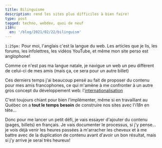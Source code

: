 ```yaml
---
title: Bilinguisme
description: rend les sites plus difficiles à bien faire!
type: post
tagged: techno, webdev, quoi de neuf
i18n:
  en: '/blog/2021/02/22/bilinguism'
---
```


`1:25pm:` Pour moi, l'anglais c'est la langue du web. Les articles que je lis, les forums, les infolettres, les vidéos YouTube, et même mon site perso est anglophone!

Comme ce n'est pas ma langue natale, je navigue un web un peu différent de celui-ci de mes amis (mais ça, ce sera pour un autre billet)

Ces derniers temps j'ai beaucoup pensé au fait de proposer du contenu pour mes amis francophones, ce qui m'amène à me confronter à un autre gros concept du développement web: l'[internationalisation](https://fr.wikipedia.org/wiki/Internationalisation_et_localisation)

C'est toujours chiant pour bien l'implémenter, même si en travaillant au Québec on a **tout le temps besoin** de construire nos sites avec l'*i18n* en tête...

Donc pour me lancer un petit défi, je vais essayer d'ajouter du contenu (pages, billets) en français. Je vais documenter le processus, si j'y pense... je vois déjà venir les heures passées à m'arracher les cheveux et à me battre avec de la duplication de contenu avant d'avoir un bon résultat, mais si j'y arrive je serai très heureux!
